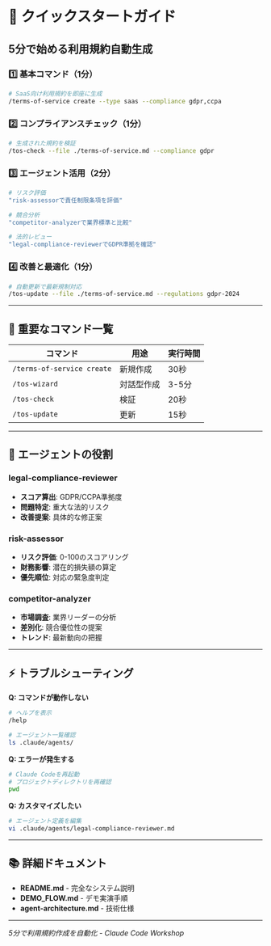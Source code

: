 # 🚀 クイックスタートガイド

## 5分で始める利用規約自動生成

### 1️⃣ 基本コマンド（1分）
```bash
# SaaS向け利用規約を即座に生成
/terms-of-service create --type saas --compliance gdpr,ccpa
```

### 2️⃣ コンプライアンスチェック（1分）
```bash
# 生成された規約を検証
/tos-check --file ./terms-of-service.md --compliance gdpr
```

### 3️⃣ エージェント活用（2分）
```bash
# リスク評価
"risk-assessorで責任制限条項を評価"

# 競合分析
"competitor-analyzerで業界標準と比較"

# 法的レビュー
"legal-compliance-reviewerでGDPR準拠を確認"
```

### 4️⃣ 改善と最適化（1分）
```bash
# 自動更新で最新規制対応
/tos-update --file ./terms-of-service.md --regulations gdpr-2024
```

---

## 📝 重要なコマンド一覧

| コマンド | 用途 | 実行時間 |
|---------|------|----------|
| `/terms-of-service create` | 新規作成 | 30秒 |
| `/tos-wizard` | 対話型作成 | 3-5分 |
| `/tos-check` | 検証 | 20秒 |
| `/tos-update` | 更新 | 15秒 |

---

## 🎯 エージェントの役割

### legal-compliance-reviewer
- **スコア算出**: GDPR/CCPA準拠度
- **問題特定**: 重大な法的リスク
- **改善提案**: 具体的な修正案

### risk-assessor
- **リスク評価**: 0-100のスコアリング
- **財務影響**: 潜在的損失額の算定
- **優先順位**: 対応の緊急度判定

### competitor-analyzer
- **市場調査**: 業界リーダーの分析
- **差別化**: 競合優位性の提案
- **トレンド**: 最新動向の把握

---

## ⚡ トラブルシューティング

**Q: コマンドが動作しない**
```bash
# ヘルプを表示
/help

# エージェント一覧確認
ls .claude/agents/
```

**Q: エラーが発生する**
```bash
# Claude Codeを再起動
# プロジェクトディレクトリを再確認
pwd
```

**Q: カスタマイズしたい**
```bash
# エージェント定義を編集
vi .claude/agents/legal-compliance-reviewer.md
```

---

## 📚 詳細ドキュメント

- **README.md** - 完全なシステム説明
- **DEMO_FLOW.md** - デモ実演手順
- **agent-architecture.md** - 技術仕様

---

*5分で利用規約作成を自動化 - Claude Code Workshop*